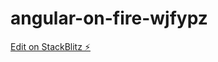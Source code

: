 # angular-on-fire-wjfypz

[Edit on StackBlitz ⚡️](https://stackblitz.com/edit/angular-on-fire-wjfypz)